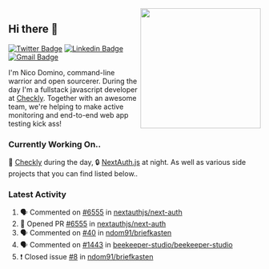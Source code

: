 <img align="right" src="https://user-images.githubusercontent.com/7415984/172472491-91b16eac-fa22-4ecf-92df-d687139fd1f9.gif" width="240" />

## Hi there 👋

[![Twitter Badge](https://img.shields.io/badge/-@ndom91-1ca0f1?style=flat-square&labelColor=1ca0f1&logo=twitter&logoColor=white&link=https://twitter.com/ndom91)](https://twitter.com/ndom91) [![Linkedin Badge](https://img.shields.io/badge/-ndom91-blue?style=flat-square&logo=Linkedin&logoColor=white&link=https://www.linkedin.com/in/ndom91/)](https://www.linkedin.com/in/ndom91/) [![Gmail Badge](https://img.shields.io/badge/-yo@ndo.dev-c14438?style=flat-square&logo=mail.ru&logoColor=white&link=mailto:yo@ndo.dev)](mailto:yo@ndo.dev)

I'm Nico Domino, command-line warrior and open sourcerer. During the day I'm a fullstack javascript developer at [Checkly](https://checklyhq.com). Together with an awesome team, we're helping to make active monitoring and end-to-end web app testing kick ass!

### Currently Working On..

🦝 [Checkly](https://checklyhq.com) during the day, 🔒 [NextAuth.js](https://github.com/nextauthjs/next-auth) at night. As well as various side projects that you can find listed below..

<!--START_SECTION_PROFILE_VIEWS:readme-info-->
<!--END_SECTION_PROFILE_VIEWS:readme-info-->

<!--START_SECTION_DAILY_COMMIT:readme-info-->
<!--END_SECTION_DAILY_COMMIT:readme-info-->

<!--START_SECTION_WEEKLY_COMMIT:readme-info-->
<!--END_SECTION_WEEKLY_COMMIT:readme-info-->

### Latest Activity

<!--START_SECTION:activity-->
1. 🗣 Commented on [#6555](https://github.com/nextauthjs/next-auth/issues/6555) in [nextauthjs/next-auth](https://github.com/nextauthjs/next-auth)
2. 💪 Opened PR [#6555](https://github.com/nextauthjs/next-auth/pull/6555) in [nextauthjs/next-auth](https://github.com/nextauthjs/next-auth)
3. 🗣 Commented on [#40](https://github.com/ndom91/briefkasten/issues/40) in [ndom91/briefkasten](https://github.com/ndom91/briefkasten)
4. 🗣 Commented on [#1443](https://github.com/beekeeper-studio/beekeeper-studio/issues/1443) in [beekeeper-studio/beekeeper-studio](https://github.com/beekeeper-studio/beekeeper-studio)
5. ❗️ Closed issue [#8](https://github.com/ndom91/briefkasten/issues/8) in [ndom91/briefkasten](https://github.com/ndom91/briefkasten)
<!--END_SECTION:activity-->
